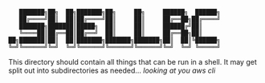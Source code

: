     
       ███████╗██╗  ██╗███████╗██╗     ██╗     ██████╗  ██████╗
       ██╔════╝██║  ██║██╔════╝██║     ██║     ██╔══██╗██╔════╝
       ███████╗███████║█████╗  ██║     ██║     ██████╔╝██║     
       ╚════██║██╔══██║██╔══╝  ██║     ██║     ██╔══██╗██║     
    ██╗███████║██║  ██║███████╗███████╗███████╗██║  ██║╚██████╗
    ╚═╝╚══════╝╚═╝  ╚═╝╚══════╝╚══════╝╚══════╝╚═╝  ╚═╝ ╚═════╝
                                                               

This directory should contain all things that can be run in a shell. It may get split out into subdirectories as needed... *looking at you aws cli*